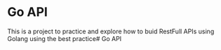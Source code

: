 # Go API

This is a project to practice and explore how to buid RestFull APIs using Golang using the best practice# Go API


